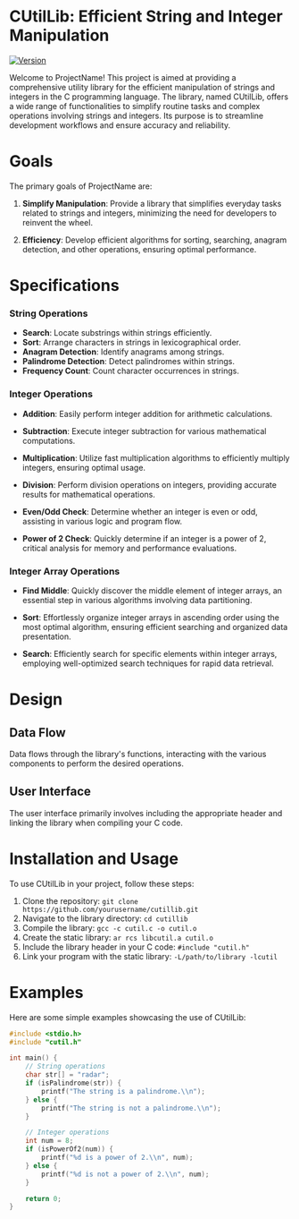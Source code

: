 # CUtilLib: Efficient String and Integer Manipulation
[![Version](https://img.shields.io/badge/version-1.0.0-blue)](https://github.com/yourusername/cutillib/releases)


Welcome to ProjectName! This project is aimed at providing a comprehensive utility library for the efficient manipulation of strings and integers in the C programming language. The library, named CUtilLib, offers a wide range of functionalities to simplify routine tasks and complex operations involving strings and integers. Its purpose is to streamline development workflows and ensure accuracy and reliability.

# Goals

The primary goals of ProjectName are:

1. **Simplify Manipulation**: Provide a library that simplifies everyday tasks related to strings and integers, minimizing the need for developers to reinvent the wheel.
   
2. **Efficiency**: Develop efficient algorithms for sorting, searching, anagram detection, and other operations, ensuring optimal performance.



# Specifications

### String Operations

- **Search**: Locate substrings within strings efficiently.
- **Sort**: Arrange characters in strings in lexicographical order.
- **Anagram Detection**: Identify anagrams among strings.
- **Palindrome Detection**: Detect palindromes within strings.
- **Frequency Count**: Count character occurrences in strings.

### Integer Operations

- **Addition**: Easily perform integer addition for arithmetic calculations.

- **Subtraction**: Execute integer subtraction for various mathematical computations.

- **Multiplication**: Utilize fast multiplication algorithms to efficiently multiply integers, ensuring optimal usage.

- **Division**: Perform division operations on integers, providing accurate results for mathematical operations.

- **Even/Odd Check**: Determine whether an integer is even or odd, assisting in various logic and program flow.

- **Power of 2 Check**: Quickly determine if an integer is a power of 2, critical analysis for memory and performance evaluations.


### Integer Array Operations

- **Find Middle**: Quickly discover the middle element of integer arrays, an essential step in various algorithms involving data partitioning.

- **Sort**: Effortlessly organize integer arrays in ascending order using the most optimal algorithm, ensuring efficient searching and organized data presentation.

- **Search**: Efficiently search for specific elements within integer arrays, employing well-optimized search techniques for rapid data retrieval.

# Design




## Data Flow

Data flows through the library's functions, interacting with the various components to perform the desired operations.

## User Interface

The user interface primarily involves including the appropriate header and linking the library when compiling your C code.

# Installation and Usage

To use CUtilLib in your project, follow these steps:

1. Clone the repository: `git clone https://github.com/yourusername/cutillib.git`
2. Navigate to the library directory: `cd cutillib`
3. Compile the library: `gcc -c cutil.c -o cutil.o`
4. Create the static library: `ar rcs libcutil.a cutil.o`
5. Include the library header in your C code: `#include "cutil.h"`
6. Link your program with the static library: `-L/path/to/library -lcutil`

# Examples

Here are some simple examples showcasing the use of CUtilLib:

```c
#include <stdio.h>
#include "cutil.h"

int main() {
    // String operations
    char str[] = "radar";
    if (isPalindrome(str)) {
        printf("The string is a palindrome.\\n");
    } else {
        printf("The string is not a palindrome.\\n");
    }

    // Integer operations
    int num = 8;
    if (isPowerOf2(num)) {
        printf("%d is a power of 2.\\n", num);
    } else {
        printf("%d is not a power of 2.\\n", num);
    }

    return 0;
}

